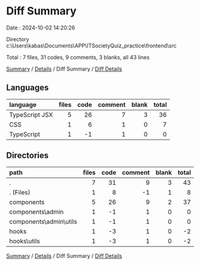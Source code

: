 # Diff Summary

Date : 2024-10-02 14:20:26

Directory c:\\Users\\kabas\\Documents\\APP\\ITSocietyQuiz_practice\\frontend\\src

Total : 7 files,  31 codes, 9 comments, 3 blanks, all 43 lines

[Summary](results.md) / [Details](details.md) / Diff Summary / [Diff Details](diff-details.md)

## Languages
| language | files | code | comment | blank | total |
| :--- | ---: | ---: | ---: | ---: | ---: |
| TypeScript JSX | 5 | 26 | 7 | 3 | 36 |
| CSS | 1 | 6 | 1 | 0 | 7 |
| TypeScript | 1 | -1 | 1 | 0 | 0 |

## Directories
| path | files | code | comment | blank | total |
| :--- | ---: | ---: | ---: | ---: | ---: |
| . | 7 | 31 | 9 | 3 | 43 |
| . (Files) | 1 | 8 | -1 | 1 | 8 |
| components | 5 | 26 | 9 | 2 | 37 |
| components\\admin | 1 | -1 | 1 | 0 | 0 |
| components\\admin\\utils | 1 | -1 | 1 | 0 | 0 |
| hooks | 1 | -3 | 1 | 0 | -2 |
| hooks\\utils | 1 | -3 | 1 | 0 | -2 |

[Summary](results.md) / [Details](details.md) / Diff Summary / [Diff Details](diff-details.md)